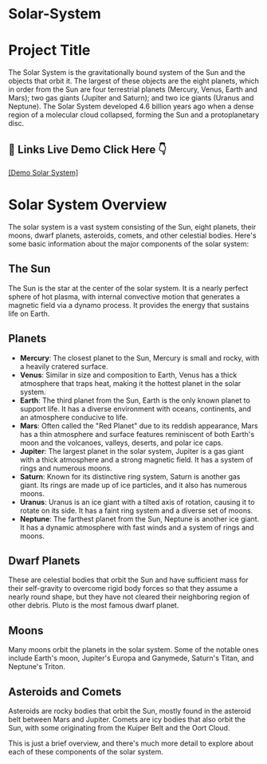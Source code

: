 # Solar-System


# Project Title

The Solar System is the gravitationally bound system of the Sun and the objects that orbit it. The largest of these objects are the eight planets, which in order from the Sun are four terrestrial planets (Mercury, Venus, Earth and Mars); two gas giants (Jupiter and Saturn); and two ice giants (Uranus and Neptune). The Solar System developed 4.6 billion years ago when a dense region of a molecular cloud collapsed, forming the Sun and a protoplanetary disc.


## 🔗 Links Live Demo Click Here 👇

[[Demo Solar System]](https://drfile.github.io/SolarSystem.github.io/)

# Solar System Overview

The solar system is a vast system consisting of the Sun, eight planets, their moons, dwarf planets, asteroids, comets, and other celestial bodies. Here's some basic information about the major components of the solar system:

## The Sun

The Sun is the star at the center of the solar system. It is a nearly perfect sphere of hot plasma, with internal convective motion that generates a magnetic field via a dynamo process. It provides the energy that sustains life on Earth.

## Planets

- **Mercury**: The closest planet to the Sun, Mercury is small and rocky, with a heavily cratered surface.
- **Venus**: Similar in size and composition to Earth, Venus has a thick atmosphere that traps heat, making it the hottest planet in the solar system.
- **Earth**: The third planet from the Sun, Earth is the only known planet to support life. It has a diverse environment with oceans, continents, and an atmosphere conducive to life.
- **Mars**: Often called the "Red Planet" due to its reddish appearance, Mars has a thin atmosphere and surface features reminiscent of both Earth's moon and the volcanoes, valleys, deserts, and polar ice caps.
- **Jupiter**: The largest planet in the solar system, Jupiter is a gas giant with a thick atmosphere and a strong magnetic field. It has a system of rings and numerous moons.
- **Saturn**: Known for its distinctive ring system, Saturn is another gas giant. Its rings are made up of ice particles, and it also has numerous moons.
- **Uranus**: Uranus is an ice giant with a tilted axis of rotation, causing it to rotate on its side. It has a faint ring system and a diverse set of moons.
- **Neptune**: The farthest planet from the Sun, Neptune is another ice giant. It has a dynamic atmosphere with fast winds and a system of rings and moons.

## Dwarf Planets

These are celestial bodies that orbit the Sun and have sufficient mass for their self-gravity to overcome rigid body forces so that they assume a nearly round shape, but they have not cleared their neighboring region of other debris. Pluto is the most famous dwarf planet.

## Moons

Many moons orbit the planets in the solar system. Some of the notable ones include Earth's moon, Jupiter's Europa and Ganymede, Saturn's Titan, and Neptune's Triton.

## Asteroids and Comets

Asteroids are rocky bodies that orbit the Sun, mostly found in the asteroid belt between Mars and Jupiter. Comets are icy bodies that also orbit the Sun, with some originating from the Kuiper Belt and the Oort Cloud.

This is just a brief overview, and there's much more detail to explore about each of these components of the solar system.
